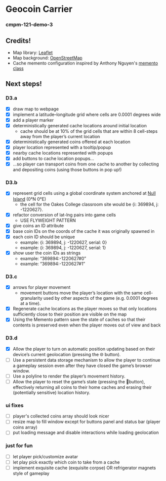 # Geocoin Carrier
### cmpm-121-demo-3

## Credits!
- Map library: [Leaflet](https://leafletjs.com/)
- Map background: [OpenStreetMap](http://www.openstreetmap.org/copyright)
- Cache memento configuration inspired by Anthony Nguyen's [memento class](https://github.com/Mapeggs/cmpm-121-demo-3/blob/main/src/main.ts)

## Next steps!

### D3.a
- [x] draw map to webpage
- [x] implement a latitude–longitude grid where cells are 0.0001 degrees wide
- [x] add a player marker
- [x] deterministically generated cache locations around initial location
    - cache should be at 10% of the grid cells that are within 8 cell-steps away from the player’s current location
- [x] deterministically generated coins offered at each location
- [x] player location represented with a tooltip/popup
- [x] nearby cache locations represented with popups
- [x] add buttons to cache location popups...
- [x] ...so player can transport coins from one cache to another by collecting and depositing coins (using those buttons in pop up!)

### D3.b
- [x] represent grid cells using a global coordinate system anchored at [Null Island](https://en.wikipedia.org/wiki/Null_Island) (0°N 0°E)
    - the cell for the Oakes College classroom site would be {i: 369894, j: -1220627}.
- [x] refactor conversion of lat-lng pairs into game cells
    - USE FLYWEIGHT PATTERN
- [x] give coins an ID attribute
- [x] base coin IDs on the coords of the cache it was originally spawned in
- [x] each coin ID should be unique
    - example: {i: 369894, j: -1220627, serial: 0}
    - example: {i: 369894, j: -1220627, serial: 1}
- [x] show user the coin IDs as strings
    - example: “369894:-1220627#0”
    - example: “369894:-1220627#1”

### D3.c
- [x] arrows for player movement
    - movement buttons move the player’s location with the same cell-granularity used by other aspects of the game (e.g. 0.0001 degrees at a time).
- [x] Regenerate cache locations as the player moves so that only locations sufficiently close to their position are visible on the map
- [x] Using the Memento pattern save the state of caches so that their contents is preserved even when the player moves out of view and back

### D3.d
- [x] Allow the player to turn on automatic position updating based on their device’s current geolocation (pressing the 🌐 button).
- [ ] Use a persistent data storage mechanism to allow the player to continue a gameplay session even after they have closed the game’s browser window.
- [ ] Use a polyline to render the player’s movement history.
- [ ] Allow the player to reset the game’s state (pressing the 🚮button), effectively returning all coins to their home caches and erasing their (potentially sensitive) location history.

### ui fixes
- [ ] player's collected coins array should look nicer
- [ ] resize map to fill window except for buttons panel and status bar (player coins array)
- [ ] put loading message and disable interactions while loading geolocation

### just for fun
- [ ] let player pick/customize avatar 
- [ ] let play pick exactly which coin to take from a cache
- [ ] implement exquisite cache (exquisite corpse) OR refrigerator magnets style of gameplay